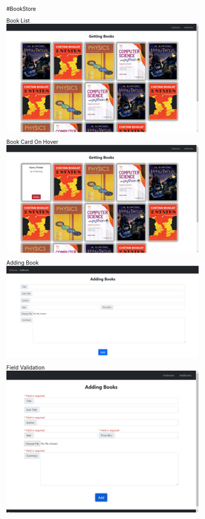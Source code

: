 #BookStore

Book List
![book](ss/booklist.jpg)

Book Card On Hover
![book](ss/onhover.jpg)

Adding Book
![book](ss/addbook.jpg)

Field Validation
![book](ss/addbookerror.jpg)
